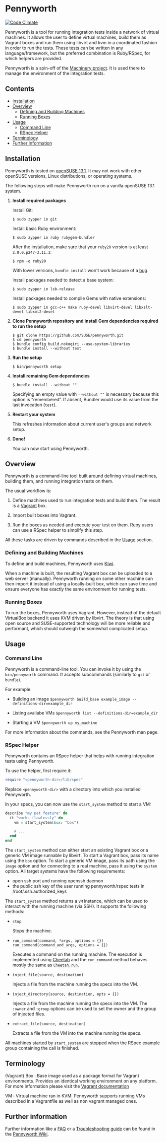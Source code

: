 # Pennyworth

[![Code Climate](https://codeclimate.com/github/SUSE/pennyworth/badges/gpa.svg)](https://codeclimate.com/github/SUSE/pennyworth)

Pennyworth is a tool for running integration tests inside a network of virtual
machines. It allows the user to define virtual machines, build them as Vagrant
boxes and run them using libvirt and kvm in a coordinated fashion in order to
run the tests.
These tests can be written in any language/framework, but the preferred
combination is Ruby/RSpec, for which helpers are provided.

Pennyworth is a spin-off of the
[Machinery project](http://machinery-project.org). It is used there to manage
the environment of the integration tests.

## Contents

  * [Installation](#installation)
  * [Overview](#overview)
    - [Defining and Building Machines](#defining-and-building-machines)
    - [Running Boxes](#running-boxes)
  * [Usage](#usage)
    - [Command Line](#command-line)
    - [RSpec Helper](#rspec-helper)
  * [Terminology](#terminology)
  * [Further Information](#further-information)

## Installation

Pennyworth is tested on [openSUSE 13.1](http://en.opensuse.org/Portal:13.1).
It may not work with other openSUSE versions, Linux distributions, or
operating systems.

The following steps will make Pennyworth run on a vanilla openSUSE 13.1 system.

  1. **Install required packages**

     Install Git:

         $ sudo zypper in git

     Install basic Ruby environment:

         $ sudo zypper in ruby rubygem-bundler

     After the installation, make sure that your `ruby20` version is at least
     `2.0.0.p247-3.11.1`:

         $ rpm -q ruby20

     With lower versions, `bundle install` won't work because of a
     [bug](https://bugzilla.novell.com/show_bug.cgi?id=858100).

     Install packages needed to detect a base system:

         $ sudo zypper in lsb-release

     Install packages needed to compile Gems with native extensions:

         $ sudo zypper in gcc-c++ make ruby-devel libvirt-devel libxslt-devel libxml2-devel

  2. **Clone Pennyworth repository and install Gem dependencies required to run
     the setup**

         $ git clone https://github.com/SUSE/pennyworth.git
         $ cd pennyworth
         $ bundle config build.nokogiri --use-system-libraries
         $ bundle install --without test

  3. **Run the setup**

         $ bin/pennyworth setup

  4. **Install remaining Gem dependencies**

         $ bundle install --without ""

     Specifying an empty value with `--without ""` is necessary because this
     option is “remembered”. If absent, Bundler would use its value from the
     last invocation (`test`).

  5. **Restart your system**

     This refreshes information about current user's groups and network setup.

  6. **Done!**

     You can now start using Pennyworth.

## Overview

Pennyworth is a command-line tool built around defining virtual machines,
building them, and running integration tests on them.

The usual workflow is:

  1. Define machines used to run integration tests and build them. The result
     is a [Vagrant](http://www.vagrantup.com/) box.

  2. Import built boxes into Vagrant.

  3. Run the boxes as needed and execute your test on them. Ruby users can use a
     RSpec helper to simplify this step.

All these tasks are driven by commands described in the [Usage](#usage) section.

### Defining and Building Machines

To define and build machines, Pennyworth uses
[Kiwi](https://github.com/openSUSE/kiwi).

When a machine is built, the resulting Vagrant box can be uploaded to a web
server (manually). Pennyworth running on some other machine can then import it
instead of using a locally-built box, which can save time and ensure everyone
has exactly the same environment for running tests.

### Running Boxes

To run the boxes, Pennyworth uses Vagrant. However, instead of the default
VirtualBox backend it uses KVM driven by libvirt. The theory is that using open
source and SUSE-supported technology will be more reliable and performant, which
should outweigh the somewhat complicated setup.

## Usage

### Command Line

Pennyworth is a command-line tool. You can invoke it by using the `bin/pennyworth`
command. It accepts subcommands (similarly to `git` or `bundle`).

For example:

  - Building an image
    `$pennyworth build_base example_image --definitions-dir=example_dir`

  - Listing availabe VMs
    `$pennyworth list --definitions-dir=example_dir`

  - Starting a VM
    `$pennyworth up my_machine`

For more information about the commands, see the Pennyworth man page.

### RSpec Helper

Pennyworth contains an RSpec helper that helps with running integration tests
using Pennyworth.

To use the helper, first require it:

```ruby
require "<pennyworth-dir>/lib/spec"
```

Replace `<pennyworth-dir>` with a directory into which you installed Pennyworth.

In your specs, you can now use the `start_system` method to start a VM:

```ruby
describe "my pet feature" do
  it "works flawlessly" do
    vm = start_system(box: "box")

    # ...
  end
end
```

The `start_system` method can either start an existing Vagrant box or a generic
VM image runnable by libvirt. To start a Vagrant box, pass its name using the
`box` option. To start a generic VM image, pass its path using the `image`
option and for connecting to a real machine, pass it using the `system` option. 
All target systems have the following requirements:

  * open ssh port and running openssh daemon
  * the public ssh key of the user running pennyworth/rspec tests in /root/.ssh.authorized_keys

The `start_system` method returns a `VM` instance, which can be used to interact
with the running machine (via SSH). It supports the following methods:

  * `stop`

    Stops the machine.

  * `run_command(command, *args, options = {})`
    `run_command(command_and_args, options = {})`

    Executes a command on the running machine. The execution is implemented
    using [Cheetah](https://github.com/opensuse/cheetah) and the `run_command`
    method behaves mostly the same as
    [`Cheetah.run`](http://rubydoc.info/github/openSUSE/cheetah/master/Cheetah.run).

  * `inject_file(source, destination)`

    Injects a file from the machine running the specs into the VM.

  * `inject_directory(source, destination, opts = {})`

    Injects a file from the machine running the specs into the VM. The `:owner`
    and `:group` options can be used to set the owner and the group of injected
    files.

  * `extract_file(source, destination)`

    Extracts a file from the VM into the machine running the specs.

All machines started by `start_system` are stopped when the RSpec example group
containing the call is finished.

## Terminology

(Vagrant) Box
: Base image used as a package format for Vagrant environments. Provides an
identical working environment on any platform. For more information please
visit the [Vagrant documentation](http://docs.vagrantup.com/v2/boxes.html)

VM
: Virtual machine ran in KVM. Pennyworth supports running VMs described in a
Vagrantfile as well as non vagrant managed ones.

## Further information

Further information like a [FAQ](https://github.com/SUSE/pennyworth/wiki/Debugging)
or a [Troubleshooting guide](https://github.com/SUSE/pennyworth/wiki/Troubleshooting)
can be found in the [Pennyworth Wiki](https://github.com/SUSE/pennyworth/wiki/).

